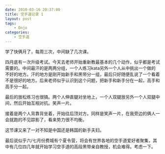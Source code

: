 ```yaml
---
date: 2010-03-16 20:37:00
title: 空手道记录 1
layout: post
tags:
    - Dojo
categories:
    - 空手道
---
```

学了快俩月了，每周三次，中间缺了几次课。

四月底有一次升级考试。今天去老师开始重新教最基本的几个动作，似乎都是考试需要的。中间最汗的是两两分组，一个人练习kata另外一个人从中挑出一个做的不好的地方。汗的地方是刚开始新手和黑带分一组，最后只好随便乱说了一个看着不是很好的地方。后来老师似乎认识到这个问题，把新手和新手分在一起，高手和高手分一起。

最后的放松练习也很搞。两个人伸直腿对坐地上，一个人双腿放另外一个人双腿中间，然后开始互相对抗。笑声一片。

接着是两个人背靠背坐着，开始往后顶对方。同样是笑声一片，在我旁边的俩人一会就跑的不见踪影了，看来势力很不均衡。

这节课又来了一对不知是中国还是韩国的新手夫妇。

最后说似乎六/七月份费城有个夏令营，将会有世界各地的空手道爱好者聚集，其中有几位四几年就开始学习空手道的高段黑带亲自教授，机会难得。考虑一下。